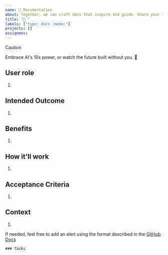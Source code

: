 ```yaml
---
name: 📝 Documentation
about: Together, we can craft docs that inspire and guide. Share your thoughts!
title: "📝 "
labels: ["type: docs :memo:"]
projects: []
assignees:
---
```


> [!CAUTION]
> Embrace AI's 10x power, or watch the future built without you. :robot:

## User role

1.

## Intended Outcome

1.

## Benefits

1.

## How it'll work

1.

## Acceptance Criteria

1.

## Context

1.

If needed, feel free to add an alert using the format described in the [GitHub Docs](https://docs.github.com/en/get-started/writing-on-github/getting-started-with-writing-and-formatting-on-github/basic-writing-and-formatting-syntax#alerts)

```[tasklist]
### Tasks
```
